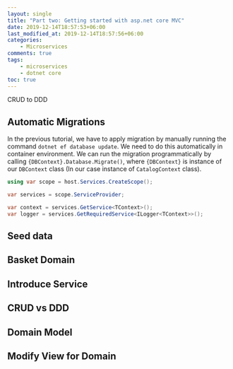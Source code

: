 ```yaml
---
layout: single
title: "Part two: Getting started with asp.net core MVC"
date: 2019-12-14T18:57:53+06:00
last_modified_at: 2019-12-14T18:57:56+06:00
categories:
    - Microservices
comments: true
tags: 
    - microservices
    - dotnet core
toc: true
---
```


CRUD to DDD

## Automatic Migrations

In the previous tutorial, we have to apply migration by manually running the command `dotnet ef database update`. We need to do this automatically in container environment. We can run the migration programmatically by calling `{DBContext}.Database.Migrate()`, where `{DBContext}` is instance of our `DBContext` class (In our case instance of `CatalogContext` class).

```cs
using var scope = host.Services.CreateScope();

var services = scope.ServiceProvider;

var context = services.GetService<TContext>();
var logger = services.GetRequiredService<ILogger<TContext>>();
```


## Seed data

## Basket Domain

## Introduce Service

## CRUD vs DDD

## Domain Model

## Modify View for Domain


